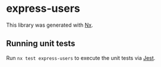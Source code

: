 # express-users

This library was generated with [Nx](https://nx.dev).

## Running unit tests

Run `nx test express-users` to execute the unit tests via [Jest](https://jestjs.io).
